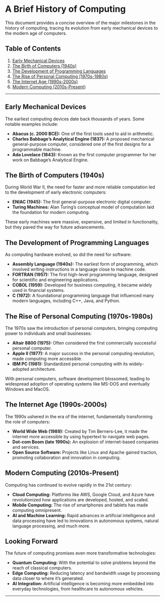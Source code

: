 # A Brief History of Computing

This document provides a concise overview of the major milestones in the history of computing, tracing its evolution from early mechanical devices to the modern age of computers.

## Table of Contents
1. [Early Mechanical Devices](#early-mechanical-devices)
2. [The Birth of Computers (1940s)](#the-birth-of-computers-1940s)
3. [The Development of Programming Languages](#the-development-of-programming-languages)
4. [The Rise of Personal Computing (1970s-1980s)](#the-rise-of-personal-computing-1970s-1980s)
5. [The Internet Age (1990s-2000s)](#the-internet-age-1990s-2000s)
6. [Modern Computing (2010s-Present)](#modern-computing-2010s-present)


---

## Early Mechanical Devices

The earliest computing devices date back thousands of years. Some notable examples include:
- **Abacus (c. 2000 BCE):** One of the first tools used to aid in arithmetic.
- **Charles Babbage’s Analytical Engine (1837):** A proposed mechanical general-purpose computer, considered one of the first designs for a programmable machine.
- **Ada Lovelace (1843):** Known as the first computer programmer for her work on Babbage’s Analytical Engine.

## The Birth of Computers (1940s)

During World War II, the need for faster and more reliable computation led to the development of early electronic computers:
- **ENIAC (1945):** The first general-purpose electronic digital computer.
- **Turing Machines:** Alan Turing’s conceptual model of computation laid the foundation for modern computing.
  
These early machines were massive, expensive, and limited in functionality, but they paved the way for future advancements.

## The Development of Programming Languages

As computing hardware evolved, so did the need for software:
- **Assembly Language (1940s):** The earliest form of programming, which involved writing instructions in a language close to machine code.
- **FORTRAN (1957):** The first high-level programming language, designed for scientific and engineering applications.
- **COBOL (1959):** Developed for business computing, it became widely used in financial systems.
- **C (1972):** A foundational programming language that influenced many modern languages, including C++, Java, and Python.

## The Rise of Personal Computing (1970s-1980s)

The 1970s saw the introduction of personal computers, bringing computing power to individuals and small businesses:
- **Altair 8800 (1975):** Often considered the first commercially successful personal computer.
- **Apple II (1977):** A major success in the personal computing revolution, made computing more accessible.
- **IBM PC (1981):** Standardized personal computing with its widely-adopted architecture.
  
With personal computers, software development blossomed, leading to widespread adoption of operating systems like MS-DOS and eventually Windows and MacOS.

## The Internet Age (1990s-2000s)

The 1990s ushered in the era of the internet, fundamentally transforming the role of computers:
- **World Wide Web (1989):** Created by Tim Berners-Lee, it made the internet more accessible by using hypertext to navigate web pages.
- **Dot-com Boom (late 1990s):** An explosion of internet-based companies and services.
- **Open Source Software:** Projects like Linux and Apache gained traction, promoting collaboration and innovation in computing.

## Modern Computing (2010s-Present)

Computing has continued to evolve rapidly in the 21st century:
- **Cloud Computing:** Platforms like AWS, Google Cloud, and Azure have revolutionized how applications are developed, hosted, and scaled.
- **Mobile Computing:** The rise of smartphones and tablets has made computing omnipresent.
- **AI and Machine Learning:** Rapid advances in artificial intelligence and data processing have led to innovations in autonomous systems, natural language processing, and much more.

## Looking Forward

The future of computing promises even more transformative technologies:
- **Quantum Computing:** With the potential to solve problems beyond the reach of classical computers.
- **Edge Computing:** Reducing latency and bandwidth usage by processing data closer to where it’s generated.
- **AI Integration:** Artificial intelligence is becoming more embedded into everyday technologies, from healthcare to autonomous vehicles.

---

